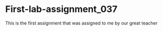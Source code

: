 # First-lab-assignment_037
This is the first assignment that was assigned to me by our great teacher
